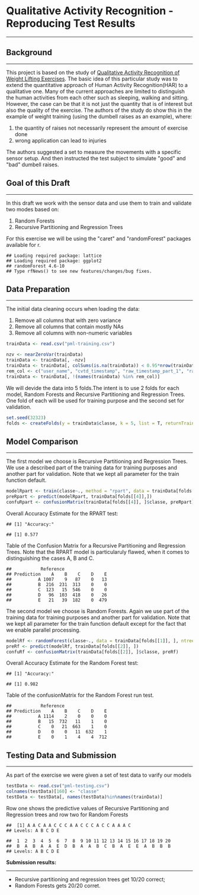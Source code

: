 # Qualitative Activity Recognition - Reproducing Test Results
****

## Background
****
This project is based on the study of [Qualitative Activity Recognition of Weight Lifting Exercises](http://groupware.les.inf.puc-rio.br/public/papers/2013.Velloso.QAR-WLE.pdf). The basic idea of this particular study was to extend the quantitative approach of Human Activity Recognition(HAR) to a qualitative one. Many of the current approaches are limited to distinguish the human activities from each other such as sleeping, walking and sitting. However, the case can be that it is not just the quantity that is of interest but also the quality of the exercise. The authors of the study do show this in the example of weight training (using the dumbell raises as an example), where:  
1. the quantity of raises not necessarily represent the amount of exercise done  
2. wrong application can lead to injuries

The authors suggested a set to measure the movements with a specific sensor setup. And then instructed the test subject to simulate "good" and "bad" dumbell raises.    

## Goal of this Draft
****
In this draft we work with the sensor data and use them to train and validate two modes based on:  
1. Random Forests
2. Recursive Partitioning and Regression Trees

For this exercise we will be using the "caret" and "randomForest" packages available for r.


```
## Loading required package: lattice
## Loading required package: ggplot2
## randomForest 4.6-10
## Type rfNews() to see new features/changes/bug fixes.
```
  
## Data Preparation
****  
The initial data cleaning occurs when loading the data:  
1. Remove all columns that with zero variance  
2. Remove all columns that contain mostly NAs  
3. Remove all columns with non-numeric variables


```r
trainData <- read.csv("pml-training.csv")

nzv <- nearZeroVar(trainData)
trainData <- trainData[, -nzv]
trainData <- trainData[, colSums(is.na(trainData)) < 0.95*nrow(trainData)]
rem_col <- c("user_name", "cvtd_timestamp", "raw_timestamp_part_1", "raw_timestamp_part_2", "new_window", "X")
trainData <- trainData[, !(names(trainData) %in% rem_col)]
```

We will devide the data into 5 folds.The intent is to use 2 folds for each model, Random Forests and Recursive Partitioning and Regression Trees. One fold of each will be used for training purpose and the second set for validation.


```r
set.seed(32323)
folds <- createFolds(y = trainData$classe, k = 5, list = T, returnTrain = F)
```
  
## Model Comparison
****

The first model we choose is Recursive Partitioning and Regression Trees. We use a described part of the training data for training purposes and another part for validation. Note that we kept all parameter for the train function default.

```r
modelRpart <- train(classe~., method = "rpart", data = trainData[folds[[3]], ])
preRpart <- predict(modelRpart, trainData[folds[[4]],])
confuRpart <- confusionMatrix(trainData[folds[[4]], ]$classe, preRpart)
```

Overall Accuracy Estimate for the RPART test:

```
## [1] "Accuracy:"
```

```
## [1] 0.577
```

Table of the Confusion Matrix for a Recursive Partitioning and Regression Trees. Note that the RPART model is particularuly flawed, when it comes to distinguishing the cases A, B and C. 


```
##           Reference
## Prediction    A    B    C    D    E
##          A 1007    9   87    0   13
##          B  216  231  313    0    0
##          C  123   15  546    0    0
##          D   96  103  418    0   26
##          E   21   39  182    0  479
```

The second model we choose is Random Forests. Again we use part of the training data for training purposes and another part for validation. Note that we kept all parameter for the train function default except for the fact that we enable parallel processing.


```r
modelRf <- randomForest(classe~., data = trainData[folds[[1]], ], ntree = 100, importance = FALSE)
preRf <- predict(modelRf, trainData[folds[[2]], ])
confuRf <- confusionMatrix(trainData[folds[[2]], ]$classe, preRf)
```

Overall Accuracy Estimate for the Random Forest test:

```
## [1] "Accuracy:"
```

```
## [1] 0.982
```

Table of the confusionMatrix for the Random Forest run test.

```
##           Reference
## Prediction    A    B    C    D    E
##          A 1114    2    0    0    0
##          B   15  732   11    1    0
##          C    0   21  663    1    0
##          D    0    0   11  632    1
##          E    0    1    4    4  712
```
  
## Testing Data and Submission
****
As part of the exercise we were given a set of test data to varify our models


```r
testData <- read.csv("pml-testing.csv")
colnames(testData)[160] <- "classe"
testData <- testData[, names(testData)%in%names(trainData)]
```

Row one shows the predictive values of Recursive Partitioning and Regression trees and row two for Random Forests

```
##  [1] A A C A A C C C A A C C C A C C A A A C
## Levels: A B C D E
```

```
##  1  2  3  4  5  6  7  8  9 10 11 12 13 14 15 16 17 18 19 20 
##  B  A  B  A  A  E  D  B  A  A  B  C  B  A  E  E  A  B  B  B 
## Levels: A B C D E
```
   
**Submission results:**
****
- Recursive partitioning and regression trees get 10/20 correct;
- Random Forests gets 20/20 corret.
